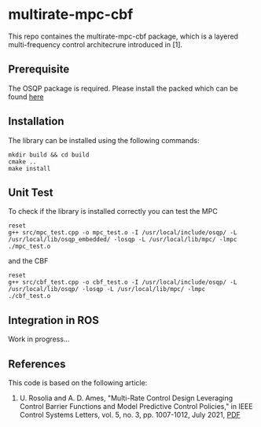 # multirate-mpc-cbf

This repo containes the multirate-mpc-cbf package, which is a layered multi-frequency control architecrure introduced in [1].

## Prerequisite 

The OSQP package is required. Please install the packed which can be found [here](https://github.com/oxfordcontrol/osqp)

## Installation

The library can be installed using the following commands:

```
mkdir build && cd build
cmake ..
make install
```

## Unit Test

To check if the library is installed correctly you can test the MPC
```
reset
g++ src/mpc_test.cpp -o mpc_test.o -I /usr/local/include/osqp/ -L /usr/local/lib/osqp_embedded/ -losqp -L /usr/local/lib/mpc/ -lmpc
./mpc_test.o
```
and the CBF
```
reset
g++ src/cbf_test.cpp -o cbf_test.o -I /usr/local/include/osqp/ -L /usr/local/lib/osqp/ -losqp -L /usr/local/lib/mpc/ -lmpc
./cbf_test.o
```


## Integration in ROS

Work in progress...

## References

This code is based on the following article:

1. U. Rosolia and A. D. Ames, "Multi-Rate Control Design Leveraging Control Barrier Functions and Model Predictive Control Policies," in IEEE Control Systems Letters, vol. 5, no. 3, pp. 1007-1012, July 2021, [PDF](https://ieeexplore.ieee.org/document/9137248)
